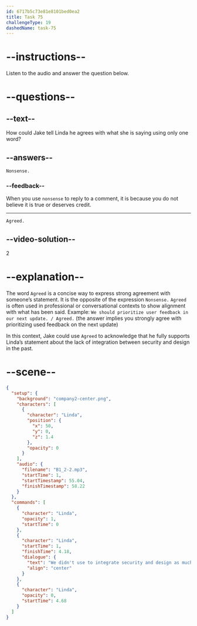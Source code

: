 ```yaml
---
id: 6717b5c73e81e8101bed0ea2
title: Task 75
challengeType: 19
dashedName: task-75
---
```


<!-- (Audio) Linda: We didn't use to integrate security and design as much as we should. -->

<!-- SPEAKING -->

# --instructions--

Listen to the audio and answer the question below.

# --questions--

## --text--

How could Jake tell Linda he agrees with what she is saying using only one word?

## --answers--

`Nonsense.`

### --feedback--

When you use `nonsense` to reply to a comment, it is because you do not believe it is true or deserves credit.

---

`Agreed.`

## --video-solution--

2

# --explanation--

The word `Agreed` is a concise way to express strong agreement with someone’s statement. It is the opposite of the expression `Nonsense.` `Agreed` is often used in professional or conversational contexts to show alignment with what has been said. Example: `We should prioritize user feedback in our next update. / Agreed.` (the answer implies you strongly agree with prioritizing used feedback on the next update)

In this context, Jake could use `Agreed` to acknowledge that he fully supports Linda’s statement about the lack of integration between security and design in the past.

# --scene--

```json
{
  "setup": {
    "background": "company2-center.png",
    "characters": [
      {
        "character": "Linda",
        "position": {
          "x": 50,
          "y": 0,
          "z": 1.4
        },
        "opacity": 0
      }
    ],
    "audio": {
      "filename": "B1_2-2.mp3",
      "startTime": 1,
      "startTimestamp": 55.04,
      "finishTimestamp": 58.22
    }
  },
  "commands": [
    {
      "character": "Linda",
      "opacity": 1,
      "startTime": 0
    },
    {
      "character": "Linda",
      "startTime": 1,
      "finishTime": 4.18,
      "dialogue": {
        "text": "We didn't use to integrate security and design as much as we should.",
        "align": "center"
      }
    },
    {
      "character": "Linda",
      "opacity": 0,
      "startTime": 4.68
    }
  ]
}
```
